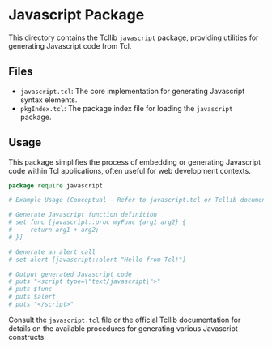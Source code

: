 # Javascript Package

This directory contains the Tcllib `javascript` package, providing utilities for generating Javascript code from Tcl.

## Files

*   `javascript.tcl`: The core implementation for generating Javascript syntax elements.
*   `pkgIndex.tcl`: The package index file for loading the `javascript` package.

## Usage

This package simplifies the process of embedding or generating Javascript code within Tcl applications, often useful for web development contexts.

```tcl
package require javascript

# Example Usage (Conceptual - Refer to javascript.tcl or Tcllib documentation)

# Generate Javascript function definition
# set func [javascript::proc myFunc {arg1 arg2} {
#     return arg1 + arg2;
# }]

# Generate an alert call
# set alert [javascript::alert "Hello from Tcl!"]

# Output generated Javascript code
# puts "<script type=\"text/javascript\">"
# puts $func
# puts $alert
# puts "</script>"
```

Consult the `javascript.tcl` file or the official Tcllib documentation for details on the available procedures for generating various Javascript constructs. 